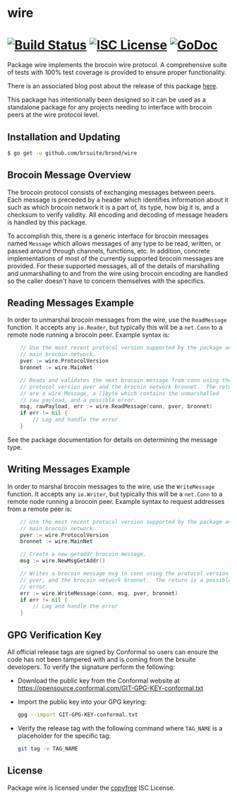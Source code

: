 wire
====

[![Build Status](http://img.shields.io/travis/brsuite/brond.svg)](https://travis-ci.org/brsuite/brond)
[![ISC License](http://img.shields.io/badge/license-ISC-blue.svg)](http://copyfree.org)
[![GoDoc](https://img.shields.io/badge/godoc-reference-blue.svg)](http://godoc.org/github.com/brsuite/brond/wire)
=======

Package wire implements the brocoin wire protocol.  A comprehensive suite of
tests with 100% test coverage is provided to ensure proper functionality.

There is an associated blog post about the release of this package
[here](https://blog.conformal.com/bronwire-the-brocoin-wire-protocol-package-from-brond/).

This package has intentionally been designed so it can be used as a standalone
package for any projects needing to interface with brocoin peers at the wire
protocol level.

## Installation and Updating

```bash
$ go get -u github.com/brsuite/brond/wire
```

## Brocoin Message Overview

The brocoin protocol consists of exchanging messages between peers. Each message
is preceded by a header which identifies information about it such as which
brocoin network it is a part of, its type, how big it is, and a checksum to
verify validity. All encoding and decoding of message headers is handled by this
package.

To accomplish this, there is a generic interface for brocoin messages named
`Message` which allows messages of any type to be read, written, or passed
around through channels, functions, etc. In addition, concrete implementations
of most of the currently supported brocoin messages are provided. For these
supported messages, all of the details of marshalling and unmarshalling to and
from the wire using brocoin encoding are handled so the caller doesn't have to
concern themselves with the specifics.

## Reading Messages Example

In order to unmarshal brocoin messages from the wire, use the `ReadMessage`
function. It accepts any `io.Reader`, but typically this will be a `net.Conn`
to a remote node running a brocoin peer.  Example syntax is:

```Go
	// Use the most recent protocol version supported by the package and the
	// main brocoin network.
	pver := wire.ProtocolVersion
	bronnet := wire.MainNet

	// Reads and validates the next brocoin message from conn using the
	// protocol version pver and the brocoin network bronnet.  The returns
	// are a wire.Message, a []byte which contains the unmarshalled
	// raw payload, and a possible error.
	msg, rawPayload, err := wire.ReadMessage(conn, pver, bronnet)
	if err != nil {
		// Log and handle the error
	}
```

See the package documentation for details on determining the message type.

## Writing Messages Example

In order to marshal brocoin messages to the wire, use the `WriteMessage`
function. It accepts any `io.Writer`, but typically this will be a `net.Conn`
to a remote node running a brocoin peer. Example syntax to request addresses
from a remote peer is:

```Go
	// Use the most recent protocol version supported by the package and the
	// main brocoin network.
	pver := wire.ProtocolVersion
	bronnet := wire.MainNet

	// Create a new getaddr brocoin message.
	msg := wire.NewMsgGetAddr()

	// Writes a brocoin message msg to conn using the protocol version
	// pver, and the brocoin network bronnet.  The return is a possible
	// error.
	err := wire.WriteMessage(conn, msg, pver, bronnet)
	if err != nil {
		// Log and handle the error
	}
```

## GPG Verification Key

All official release tags are signed by Conformal so users can ensure the code
has not been tampered with and is coming from the brsuite developers.  To
verify the signature perform the following:

- Download the public key from the Conformal website at
  https://opensource.conformal.com/GIT-GPG-KEY-conformal.txt

- Import the public key into your GPG keyring:
  ```bash
  gpg --import GIT-GPG-KEY-conformal.txt
  ```

- Verify the release tag with the following command where `TAG_NAME` is a
  placeholder for the specific tag:
  ```bash
  git tag -v TAG_NAME
  ```

## License

Package wire is licensed under the [copyfree](http://copyfree.org) ISC
License.
